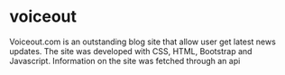 # voiceout
Voiceout.com is an outstanding blog site that allow user get latest news updates.
The site was developed with CSS, HTML, Bootstrap and Javascript. 
Information on the site was fetched through an api 
